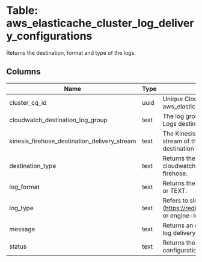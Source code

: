
# Table: aws_elasticache_cluster_log_delivery_configurations
Returns the destination, format and type of the logs.
## Columns
| Name        | Type           | Description  |
| ------------- | ------------- | -----  |
|cluster_cq_id|uuid|Unique CloudQuery ID of aws_elasticache_clusters table (FK)|
|cloudwatch_destination_log_group|text|The log group of the CloudWatch Logs destination|
|kinesis_firehose_destination_delivery_stream|text|The Kinesis Data Firehose delivery stream of the Kinesis Data Firehose destination|
|destination_type|text|Returns the destination type, either cloudwatch-logs or kinesis-firehose.|
|log_format|text|Returns the log format, either JSON or TEXT.|
|log_type|text|Refers to slow-log (https://redis.io/commands/slowlog) or engine-log.|
|message|text|Returns an error message for the log delivery configuration.|
|status|text|Returns the log delivery configuration status|

